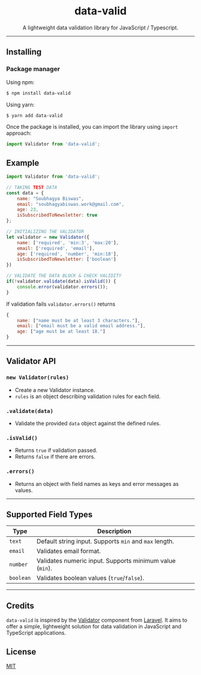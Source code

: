 
<div align="center">
   <h1>data-valid</h1>
</div>

<p align="center">
    A lightweight data validation library for JavaScript / Typescript.
</p>


---

## Installing

### Package manager

Using npm:

```bash
$ npm install data-valid
```

Using yarn:

```bash
$ yarn add data-valid
```

Once the package is installed, you can import the library using `import` approach:

```js
import Validator from 'data-valid';
```

## Example

```javascript
import Validator from 'data-valid';

// TAKING TEST DATA
const data = {
    name: "Soubhagya Biswas",
    email: "soubhagyabiswas.work@gmail.com",
    age: 23,
    isSubscribedToNewsletter: true
};

// INITIALIZING THE VALIDATOR
let validator = new Validator({
    name: ['required', 'min:3', 'max:20'],
    email: ['required', 'email'],
    age: ['required', 'number', 'min:18'],
    isSubscribedToNewsletter: ['boolean']
})

// VALIDATE THE DATA BLOCK & CHECK VALIDITY
if(!validator.validate(data).isValid()) {
    console.error(validator.errors());
}
```


If validation fails `validator.errors()` returns

```javascript
{
    name: ["name must be at least 3 characters."],
    email: ["email must be a valid email address."],
    age: ["age must be at least 18."]
}
```

---

## Validator API

### `new Validator(rules)`
- Create a new Validator instance.
- `rules` is an object describing validation rules for each field.

### `.validate(data)`
- Validate the provided `data` object against the defined rules.

### `.isValid()`
- Returns `true` if validation passed.
- Returns `false` if there are errors.

### `.errors()`
- Returns an object with field names as keys and error messages as values.

---

## Supported Field Types

| Type      | Description |
|-----------|-------------|
| `text`    | Default string input. Supports `min` and `max` length. |
| `email`   | Validates email format. |
| `number`  | Validates numeric input. Supports minimum value (`min`). |
| `boolean` | Validates boolean values (`true`/`false`). |

---

## Credits

`data-valid` is inspired by the [Validator](https://api.laravel.com/docs/12.x/Illuminate/Support/Facades/Validator.html) component from [Laravel](https://laravel.com). It aims to offer a simple, lightweight solution for data validation in JavaScript and TypeScript applications.

## License

[MIT](LICENSE)